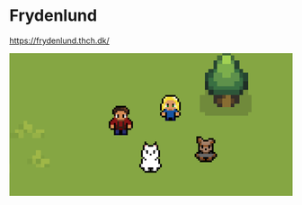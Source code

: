 # Frydenlund
https://frydenlund.thch.dk/

![Alt Banner:](https://github.com/Thomasmc96/frydenlund/blob/master/art/banner.png)
